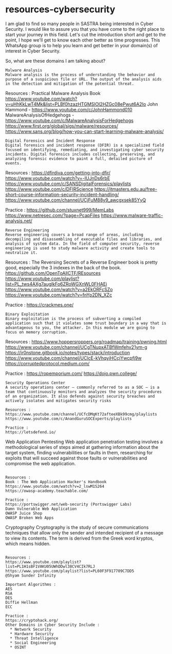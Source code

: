# resources-cybersecurity

I am glad to find so many people in SASTRA being interested in Cyber Security. I would like to assure you that you have come to the right place to start your journey in this field. Let's cut the introduction short and get to the point, I hope we'll get to know each other better as time progresses. This WhatsApp group is to help you learn and get better in your domain(s) of interest in Cyber Security.

So, what are these domains I am talking about?

```
Malware Analysis
Malware analysis is the process of understanding the behavior and purpose of a suspicious file or URL. The output of the analysis aids in the detection and mitigation of the potential threat.
```

Resources :
Practical Malware Analysis Book
https://www.youtube.com/watch?v=uHhKkLwT4Mk&list=PLBf0hzazHTGMSlOI2HZGc08ePwut6A2Io
John Hammond - https://www.youtube.com/c/JohnHammond010
MalwareAnalysisOfHedgehogs - https://www.youtube.com/c/MalwareAnalysisForHedgehogs
https://www.first.org/global/sigs/malware/resources/
https://www.sans.org/blog/how-you-can-start-learning-malware-analysis/

```
Digital Forensics and Incident Response
Digital forensics and incident response (DFIR) is a specialized field focused on identifying, remediating, and investigating cyber security incidents. Digital forensics includes collecting, preserving, and analyzing forensic evidence to paint a full, detailed picture of events.
```
Resources : 
https://dfirdiva.com/getting-into-dfir/
https://www.youtube.com/watch?v=-IUJnDs6rbE
https://www.youtube.com/c/SANSDigitalForensics/playlists
https://www.youtube.com/c/DFIRScience
https://itmasters.edu.au/free-short-course-information-security-incident-handling/
https://www.youtube.com/channel/UCjFuM88y9_awcgxsek85YyQ

Practice :
https://github.com/stuxnet999/MemLabs
https://www.netresec.com/?page=PcapFiles
https://www.malware-traffic-analysis.net/

```
Reverse Engineering
Reverse engineering covers a broad range of areas, including decompiling and disassembling of executable files and libraries, and analysis of system data. In the field of computer security, reverse engineering is used to study malware activity and create tools to neutralize it.
```

Resources : 
The Reversing Secrets of a Reverse Engineer book is pretty good, especially the 3 indexes in the back of the book.
https://github.com/OpenToAllCTF/REsources
https://www.youtube.com/playlist?list=PL_tws4AXg7auglkFo6ZRoWGXnWL0FHAEi
https://www.youtube.com/watch?v=a2EkORFcSZo
https://www.youtube.com/watch?v=fnYp2DN_XZc

Practice :
https://crackmes.one/

```
Binary Exploitation
Binary exploitation is the process of subverting a compiled application such that it violates some trust boundary in a way that is advantageous to you, the attacker. In this module we are going to focus on memory corruption.
```

Resources : 
https://www.hoppersroppers.org/roadmap/training/pwning.html
https://www.youtube.com/channel/UCgTNupxATBfWmfehv21ym-g
https://ir0nstone.gitbook.io/notes/types/stack/introduction
https://www.youtube.com/channel/UClcE-kVhqyiHCcjYwcpfj9w
https://corruptedprotocol.medium.com/

Practice : 
https://ropemporium.com/
https://dojo.pwn.college/

```
Security Operations Center
A security operations center — commonly referred to as a SOC — is a team that continuously monitors and analyzes the security procedures of an organization. It also defends against security breaches and actively isolates and mitigates security risks

Resources :
https://www.youtube.com/channel/UCfcDMqKt72afteeXBk99cmg/playlists
https://www.youtube.com/c/AnandGuruSOCExperts/playlists

Practice : 
https://letsdefend.io/

```
Web Application Pentesting
Web application penetration testing involves a methodological series of steps aimed at gathering information about the target system, finding vulnerabilities or faults in them, researching for exploits that will succeed against those faults or vulnerabilities and compromise the web application.
```

Resources : 
Book : The Web Application Hacker's Handbook
https://www.youtube.com/watch?v=2_lswM1S264
https://owasp-academy.teachable.com/

Practice :
https://portswigger.net/web-security (Portswigger Labs)
Damn Vulnerable Web Application
OWASP Juice Shop
OWASP Broken Web Apps

```
Cryptography
Cryptography is the study of secure communications techniques that allow only the sender and intended recipient of a message to view its contents. The term is derived from the Greek word kryptos, which means hidden.
```

Resources :
https://www.youtube.com/playlist?list=PL1H1sBF1VAKU05UWhDDwl38CV4CIk7RLJ
https://www.youtube.com/playlist?list=PL60F3F917709C7DD5
@Shyam Sunder Infinity 

Important Algorithms :
AES
RSA
DES
Diffie Hellman
ECC

Practice :
https://cryptohack.org/
Other Domains in Cyber Security Include :
  * Network Security
  * Hardware Security
  * Threat Intelligence
  * Social Engineering
  * OSINT
